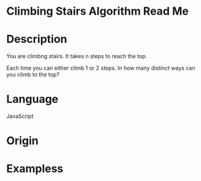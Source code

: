 # Climbing Stairs Algorithm Read Me

# Description

You are climbng stairs.  It takes n steps to reach the top.

Each time you can either climb 1 or 2 steps.  In how many distinct ways can you climb to the top?

# Language

JavaScript

# Origin

# Exampless